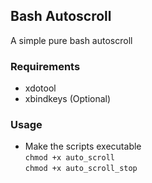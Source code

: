 ## Bash Autoscroll                                                                                                  
A simple pure bash autoscroll                                                                                       
                                                                                                                    
### Requirements                                                                                                    
* xdotool                                                                                                           
* xbindkeys (Optional)                                                                                              
                                                                                                                    
### Usage                                                                                                           
* Make the scripts executable   
`chmod +x auto_scroll`   
`chmod +x auto_scroll_stop`  

